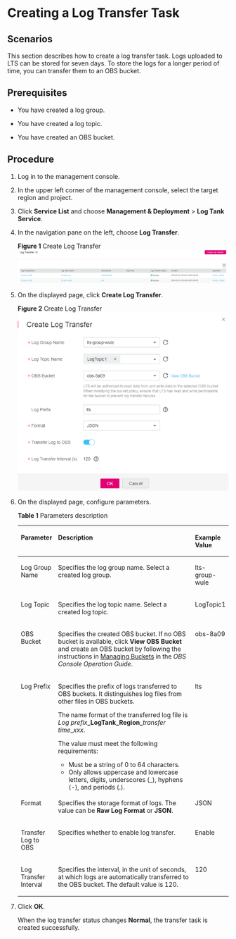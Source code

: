 # Creating a Log Transfer Task<a name="lts_01_0023"></a>

## Scenarios<a name="section6114814810429"></a>

This section describes how to create a log transfer task. Logs uploaded to LTS can be stored for seven days. To store the logs for a longer period of time, you can transfer them to an OBS bucket.

## Prerequisites<a name="section61878755104447"></a>

-   You have created a log group.

-   You have created a log topic.
-   You have created an OBS bucket.

## Procedure<a name="section378185018292"></a>

1.  Log in to the management console.
2.  In the upper left corner of the management console, select the target region and project.
3.  Click  **Service List**  and choose  **Management & Deployment**  \>  **Log Tank Service**.

1.  In the navigation pane on the left, choose  **Log Transfer**.

    **Figure  1**  Create Log Transfer<a name="fig129031841175410"></a>  
    ![](figures/create-log-transfer.png "create-log-transfer")

2.  On the displayed page, click  **Create Log Transfer**.

    **Figure  2**  Create Log Transfer<a name="fig85471646319"></a>  
    ![](figures/create-log-transfer-4.png "create-log-transfer-4")

3.  On the displayed page, configure parameters.

    **Table  1**  Parameters description

    <a name="table15492133314293"></a>
    <table><thead align="left"><tr id="row54892335297"><th class="cellrowborder" valign="top" width="17%" id="mcps1.2.4.1.1"><p id="p14897331294"><a name="p14897331294"></a><a name="p14897331294"></a><strong id="b1461839183618"><a name="b1461839183618"></a><a name="b1461839183618"></a>Parameter</strong></p>
    </th>
    <th class="cellrowborder" valign="top" width="71%" id="mcps1.2.4.1.2"><p id="p04891033132914"><a name="p04891033132914"></a><a name="p04891033132914"></a><strong id="b84235270681846"><a name="b84235270681846"></a><a name="b84235270681846"></a>Description</strong></p>
    </th>
    <th class="cellrowborder" valign="top" width="12%" id="mcps1.2.4.1.3"><p id="p1824672863818"><a name="p1824672863818"></a><a name="p1824672863818"></a><strong id="b762613816428"><a name="b762613816428"></a><a name="b762613816428"></a>Example Value</strong></p>
    </th>
    </tr>
    </thead>
    <tbody><tr id="row134891433122913"><td class="cellrowborder" valign="top" width="17%" headers="mcps1.2.4.1.1 "><p id="p44891433112912"><a name="p44891433112912"></a><a name="p44891433112912"></a>Log Group Name</p>
    </td>
    <td class="cellrowborder" valign="top" width="71%" headers="mcps1.2.4.1.2 "><p id="p11489733182916"><a name="p11489733182916"></a><a name="p11489733182916"></a>Specifies the log group name. Select a created log group.</p>
    </td>
    <td class="cellrowborder" valign="top" width="12%" headers="mcps1.2.4.1.3 "><p id="p7805113317136"><a name="p7805113317136"></a><a name="p7805113317136"></a>lts-group-wule</p>
    </td>
    </tr>
    <tr id="row049063313297"><td class="cellrowborder" valign="top" width="17%" headers="mcps1.2.4.1.1 "><p id="p11489163315292"><a name="p11489163315292"></a><a name="p11489163315292"></a>Log Topic</p>
    </td>
    <td class="cellrowborder" valign="top" width="71%" headers="mcps1.2.4.1.2 "><p id="p1149013382915"><a name="p1149013382915"></a><a name="p1149013382915"></a>Specifies the log topic name. Select a created log topic.</p>
    </td>
    <td class="cellrowborder" valign="top" width="12%" headers="mcps1.2.4.1.3 "><p id="p34907356539"><a name="p34907356539"></a><a name="p34907356539"></a>LogTopic1</p>
    </td>
    </tr>
    <tr id="row04902333298"><td class="cellrowborder" valign="top" width="17%" headers="mcps1.2.4.1.1 "><p id="p15490533112910"><a name="p15490533112910"></a><a name="p15490533112910"></a>OBS Bucket</p>
    </td>
    <td class="cellrowborder" valign="top" width="71%" headers="mcps1.2.4.1.2 "><p id="p11490833182919"><a name="p11490833182919"></a><a name="p11490833182919"></a>Specifies the created OBS bucket. If no OBS bucket is available, click <strong id="b1979118482144"><a name="b1979118482144"></a><a name="b1979118482144"></a>View OBS Bucket</strong> and create an OBS bucket by following the instructions in <a href="https://docs.otc.t-systems.com/en-us/usermanual/obs/en-us_topic_0045853662.html" target="_blank" rel="noopener noreferrer">Managing Buckets</a> in the <em id="i197945481140"><a name="i197945481140"></a><a name="i197945481140"></a>OBS Console Operation Guide</em>.</p>
    </td>
    <td class="cellrowborder" valign="top" width="12%" headers="mcps1.2.4.1.3 "><p id="p1824719285386"><a name="p1824719285386"></a><a name="p1824719285386"></a>obs-8a09</p>
    </td>
    </tr>
    <tr id="row749263382910"><td class="cellrowborder" valign="top" width="17%" headers="mcps1.2.4.1.1 "><p id="p74901933122919"><a name="p74901933122919"></a><a name="p74901933122919"></a>Log Prefix</p>
    </td>
    <td class="cellrowborder" valign="top" width="71%" headers="mcps1.2.4.1.2 "><p id="p349213372912"><a name="p349213372912"></a><a name="p349213372912"></a>Specifies the prefix of logs transferred to OBS buckets. It distinguishes log files from other files in OBS buckets.</p>
    <p id="p12624155716158"><a name="p12624155716158"></a><a name="p12624155716158"></a>The name format of the transferred log file is <em id="i5331104811712"><a name="i5331104811712"></a><a name="i5331104811712"></a>Log prefix</em><strong id="b43415482715"><a name="b43415482715"></a><a name="b43415482715"></a>_LogTank_Region_</strong><em id="i8342104813720"><a name="i8342104813720"></a><a name="i8342104813720"></a>transfer time</em>_<em id="i1145951210816"><a name="i1145951210816"></a><a name="i1145951210816"></a>xxx</em>.</p>
    <p id="p10795193781918"><a name="p10795193781918"></a><a name="p10795193781918"></a>The value must meet the following requirements:</p>
    <a name="ul1548674510203"></a><a name="ul1548674510203"></a><ul id="ul1548674510203"><li>Must be a string of 0 to 64 characters.</li><li>Only allows uppercase and lowercase letters, digits, underscores (_), hyphens (-), and periods (.).</li></ul>
    </td>
    <td class="cellrowborder" valign="top" width="12%" headers="mcps1.2.4.1.3 "><p id="p16247428133812"><a name="p16247428133812"></a><a name="p16247428133812"></a>lts</p>
    </td>
    </tr>
    <tr id="row0492173342913"><td class="cellrowborder" valign="top" width="17%" headers="mcps1.2.4.1.1 "><p id="p7492173352911"><a name="p7492173352911"></a><a name="p7492173352911"></a>Format</p>
    </td>
    <td class="cellrowborder" valign="top" width="71%" headers="mcps1.2.4.1.2 "><p id="p13492733202915"><a name="p13492733202915"></a><a name="p13492733202915"></a>Specifies the storage format of logs. The value can be <strong id="b1145015312291"><a name="b1145015312291"></a><a name="b1145015312291"></a>Raw Log Format</strong> or <strong id="b1140417341299"><a name="b1140417341299"></a><a name="b1140417341299"></a>JSON</strong>.</p>
    </td>
    <td class="cellrowborder" valign="top" width="12%" headers="mcps1.2.4.1.3 "><p id="p8247528203816"><a name="p8247528203816"></a><a name="p8247528203816"></a>JSON</p>
    </td>
    </tr>
    <tr id="row14924336297"><td class="cellrowborder" valign="top" width="17%" headers="mcps1.2.4.1.1 "><p id="p549263342919"><a name="p549263342919"></a><a name="p549263342919"></a>Transfer Log to OBS</p>
    </td>
    <td class="cellrowborder" valign="top" width="71%" headers="mcps1.2.4.1.2 "><p id="p11492233192911"><a name="p11492233192911"></a><a name="p11492233192911"></a>Specifies whether to enable log transfer.</p>
    </td>
    <td class="cellrowborder" valign="top" width="12%" headers="mcps1.2.4.1.3 "><p id="p149191209411"><a name="p149191209411"></a><a name="p149191209411"></a>Enable</p>
    </td>
    </tr>
    <tr id="row11492183352916"><td class="cellrowborder" valign="top" width="17%" headers="mcps1.2.4.1.1 "><p id="p74921336297"><a name="p74921336297"></a><a name="p74921336297"></a>Log Transfer Interval</p>
    </td>
    <td class="cellrowborder" valign="top" width="71%" headers="mcps1.2.4.1.2 "><p id="p194921733132913"><a name="p194921733132913"></a><a name="p194921733132913"></a>Specifies the interval, in the unit of seconds, at which logs are automatically transferred to the OBS bucket. The default value is 120.</p>
    </td>
    <td class="cellrowborder" valign="top" width="12%" headers="mcps1.2.4.1.3 "><p id="p22471289386"><a name="p22471289386"></a><a name="p22471289386"></a>120</p>
    </td>
    </tr>
    </tbody>
    </table>

4.  Click  **OK**.

    When the log transfer status changes  **Normal**, the transfer task is created successfully.


